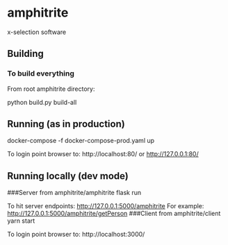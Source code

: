 # amphitrite

x-selection software

## Building
### To build everything
From root amphitrite directory:

python build.py build-all

## Running (as in production)
docker-compose -f docker-compose-prod.yaml up

To login point browser to: http://localhost:80/ or http://127.0.0.1:80/

## Running locally (dev mode)
###Server from amphitrite/amphitrite
flask run

To hit server endpoints: http://127.0.0.1:5000/amphitrite
For example:
http://127.0.0.1:5000/amphitrite/getPerson
###Client from amphitrite/client
yarn start

To login point browser to: http://localhost:3000/